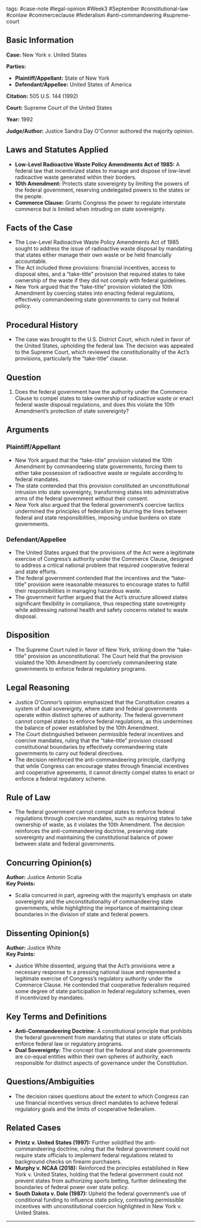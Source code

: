 tags: #case-note #legal-opinion #Week3 #September #constitutional-law #conlaw #commerceclause #federalism #anti-commandeering #supreme-court 

## Basic Information

**Case:** New York v. United States

**Parties:**  
- **Plaintiff/Appellant:** State of New York  
- **Defendant/Appellee:** United States of America

**Citation:** 505 U.S. 144 (1992)

**Court:** Supreme Court of the United States

**Year:** 1992

**Judge/Author:** Justice Sandra Day O'Connor authored the majority opinion.

## Laws and Statutes Applied

- **Low-Level Radioactive Waste Policy Amendments Act of 1985:** A federal law that incentivized states to manage and dispose of low-level radioactive waste generated within their borders.
- **10th Amendment:** Protects state sovereignty by limiting the powers of the federal government, reserving undelegated powers to the states or the people.
- **Commerce Clause:** Grants Congress the power to regulate interstate commerce but is limited when intruding on state sovereignty.

## Facts of the Case

- The Low-Level Radioactive Waste Policy Amendments Act of 1985 sought to address the issue of radioactive waste disposal by mandating that states either manage their own waste or be held financially accountable.
- The Act included three provisions: financial incentives, access to disposal sites, and a “take-title” provision that required states to take ownership of the waste if they did not comply with federal guidelines.
- New York argued that the “take-title” provision violated the 10th Amendment by coercing states into enacting federal regulations, effectively commandeering state governments to carry out federal policy.

## Procedural History

- The case was brought to the U.S. District Court, which ruled in favor of the United States, upholding the federal law. The decision was appealed to the Supreme Court, which reviewed the constitutionality of the Act’s provisions, particularly the “take-title” clause.

## Question

1. Does the federal government have the authority under the Commerce Clause to compel states to take ownership of radioactive waste or enact federal waste disposal regulations, and does this violate the 10th Amendment’s protection of state sovereignty?

## Arguments

### Plaintiff/Appellant

- New York argued that the “take-title” provision violated the 10th Amendment by commandeering state governments, forcing them to either take possession of radioactive waste or regulate according to federal mandates.
- The state contended that this provision constituted an unconstitutional intrusion into state sovereignty, transforming states into administrative arms of the federal government without their consent.
- New York also argued that the federal government’s coercive tactics undermined the principles of federalism by blurring the lines between federal and state responsibilities, imposing undue burdens on state governments.

### Defendant/Appellee

- The United States argued that the provisions of the Act were a legitimate exercise of Congress’s authority under the Commerce Clause, designed to address a critical national problem that required cooperative federal and state efforts.
- The federal government contended that the incentives and the “take-title” provision were reasonable measures to encourage states to fulfill their responsibilities in managing hazardous waste.
- The government further argued that the Act’s structure allowed states significant flexibility in compliance, thus respecting state sovereignty while addressing national health and safety concerns related to waste disposal.

## Disposition

- The Supreme Court ruled in favor of New York, striking down the “take-title” provision as unconstitutional. The Court held that the provision violated the 10th Amendment by coercively commandeering state governments to enforce federal regulatory programs.

## Legal Reasoning

- Justice O'Connor’s opinion emphasized that the Constitution creates a system of dual sovereignty, where state and federal governments operate within distinct spheres of authority. The federal government cannot compel states to enforce federal regulations, as this undermines the balance of power established by the 10th Amendment.
- The Court distinguished between permissible federal incentives and coercive mandates, ruling that the “take-title” provision crossed constitutional boundaries by effectively commandeering state governments to carry out federal directives.
- The decision reinforced the anti-commandeering principle, clarifying that while Congress can encourage states through financial incentives and cooperative agreements, it cannot directly compel states to enact or enforce a federal regulatory scheme.

## Rule of Law

- The federal government cannot compel states to enforce federal regulations through coercive mandates, such as requiring states to take ownership of waste, as it violates the 10th Amendment. The decision reinforces the anti-commandeering doctrine, preserving state sovereignty and maintaining the constitutional balance of power between state and federal governments.

## Concurring Opinion(s)

**Author:** Justice Antonin Scalia  
**Key Points:**  
- Scalia concurred in part, agreeing with the majority’s emphasis on state sovereignty and the unconstitutionality of commandeering state governments, while highlighting the importance of maintaining clear boundaries in the division of state and federal powers.

## Dissenting Opinion(s)

**Author:** Justice White  
**Key Points:**  
- Justice White dissented, arguing that the Act’s provisions were a necessary response to a pressing national issue and represented a legitimate exercise of Congress’s regulatory authority under the Commerce Clause. He contended that cooperative federalism required some degree of state participation in federal regulatory schemes, even if incentivized by mandates.

## Key Terms and Definitions

- **Anti-Commandeering Doctrine:** A constitutional principle that prohibits the federal government from mandating that states or state officials enforce federal law or regulatory programs.
- **Dual Sovereignty:** The concept that the federal and state governments are co-equal entities within their own spheres of authority, each responsible for distinct aspects of governance under the Constitution.

## Questions/Ambiguities

- The decision raises questions about the extent to which Congress can use financial incentives versus direct mandates to achieve federal regulatory goals and the limits of cooperative federalism.

## Related Cases

- **Printz v. United States (1997):** Further solidified the anti-commandeering doctrine, ruling that the federal government could not require state officials to implement federal regulations related to background checks on firearm purchasers.
- **Murphy v. NCAA (2018):** Reinforced the principles established in New York v. United States, holding that the federal government could not prevent states from authorizing sports betting, further delineating the boundaries of federal power over state policy.
- **South Dakota v. Dole (1987):** Upheld the federal government’s use of conditional funding to influence state policy, contrasting permissible incentives with unconstitutional coercion highlighted in New York v. United States.

---

